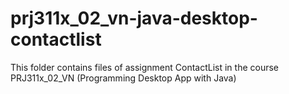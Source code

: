 # prj311x_02_vn-java-desktop-contactlist
 This folder contains files of assignment ContactList in the course PRJ311x_02_VN (Programming Desktop App with Java)
